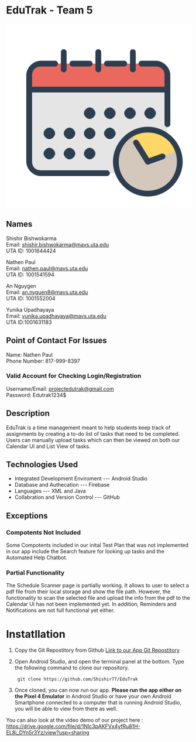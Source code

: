 # EduTrak - Team 5
![alt text](app/src/main/res/drawable-v24/logo.png "EduTrak")<br/>
## Names


Shishir Bishwokarma<br/>
Email: shishir.bishwokarma@mavs.uta.edu<br/>
UTA ID: 1001644424<br/>


Nathen Paul<br/>
Email: nathen.paul@mavs.uta.edu<br/>
UTA ID: 1001541594<br/>

An Nguygen<br/>
Email: an.nyguen8@mavs.uta.edu<br/>
UTA ID: 1001552004<br/>


Yunika Upadhayaya<br/>
Email: yunika.upadhayaya@mavs.uta.edu<br/>
UTA ID:1001631183<br/>



## Point of Contact For Issues
Name: Nathen Paul<br/>
Phone Number: 817-999-8397

### Valid Account for Checking Login/Registration
Username/Email: projectedutrak@gmail.com<br/>
Password: Edutrak1234$

## Description
EduTrak is a time management meant to help students keep track of assignments by creating a to-do list of tasks that need to be completed. Users can manually upload tasks which can then be viewed on both our Calendar UI and List View of tasks. 

## Technologies Used
- Integrated Development Enviroment --- Android Studio
- Database and Authecation --- Firebase
- Languages --- XML and Java
- Collabration and Version Control --- GitHub

## Exceptions 
### Compotents Not Included
Some Compotents included in our inital Test Plan that was not implemented in our app include the Search feature for looking up tasks and the Automated Help Chatbot. 

### Partial Functionality 
The Schedule Scanner page is partially working. It allows to user to select a pdf file from their local storage and show the file path. However, the functionality to scan the selected file and upload the info from the pdf to the Calendar UI has not been implemented yet. In addition, Reminders and Notifications are not full functional yet either. 

# Instatllation

1. Copy the Git Repostitory from Github
   [Link to our App Git Repostitory](https://github.com/Shishir77/EduTrak)

2. Open Android Studio, and open the terminal panel at the bottom. 
   Type the following command to clone our repository.
 
   ```
    git clone https://github.com/Shishir77/EduTrak
   ```
 
3. Once cloned, you can now run our app. __Please run the app either on the Pixel 4 Emulator__ in Android Studio or have your own Android Smartphone connected to a computer that is running Android Studio, you will be able to view from there as well. 


You can also look at the video demo of our project here : https://drive.google.com/file/d/1NIc3pAKFVx4yfRu81H-EL8i_DYn5r3Yz/view?usp=sharing



















